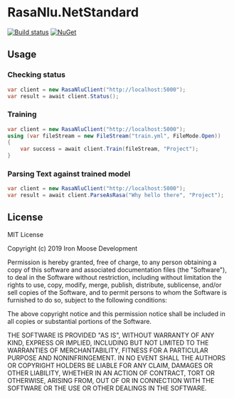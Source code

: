 # RasaNlu.NetStandard

[![Build status](https://dev.azure.com/ironmoosedevelopment/Iron%20Moose%20Development/_apis/build/status/RasaNlu.NetStandard-CI)](https://dev.azure.com/ironmoosedevelopment/Iron%20Moose%20Development/_build/latest?definitionId=19)
[![NuGet](https://img.shields.io/nuget/v/RasaNlu.NetStandard.svg)](https://www.nuget.org/packages/RasaNlu.NetStandard)

## Usage

### Checking status
```cs
var client = new RasaNluClient("http://localhost:5000");
var result = await client.Status();
```

### Training
```cs
var client = new RasaNluClient("http://localhost:5000");
using (var fileStream = new FileStream("train.yml", FileMode.Open))
{
    var success = await client.Train(fileStream, "Project");
}
```

### Parsing Text against trained model
```cs
var client = new RasaNluClient("http://localhost:5000");
var result = await client.ParseAsRasa("Why hello there", "Project");
```

## License
MIT License

Copyright (c) 2019 Iron Moose Development

Permission is hereby granted, free of charge, to any person obtaining a copy
of this software and associated documentation files (the "Software"), to deal
in the Software without restriction, including without limitation the rights
to use, copy, modify, merge, publish, distribute, sublicense, and/or sell
copies of the Software, and to permit persons to whom the Software is
furnished to do so, subject to the following conditions:

The above copyright notice and this permission notice shall be included in all
copies or substantial portions of the Software.

THE SOFTWARE IS PROVIDED "AS IS", WITHOUT WARRANTY OF ANY KIND, EXPRESS OR
IMPLIED, INCLUDING BUT NOT LIMITED TO THE WARRANTIES OF MERCHANTABILITY,
FITNESS FOR A PARTICULAR PURPOSE AND NONINFRINGEMENT. IN NO EVENT SHALL THE
AUTHORS OR COPYRIGHT HOLDERS BE LIABLE FOR ANY CLAIM, DAMAGES OR OTHER
LIABILITY, WHETHER IN AN ACTION OF CONTRACT, TORT OR OTHERWISE, ARISING FROM,
OUT OF OR IN CONNECTION WITH THE SOFTWARE OR THE USE OR OTHER DEALINGS IN THE
SOFTWARE.
